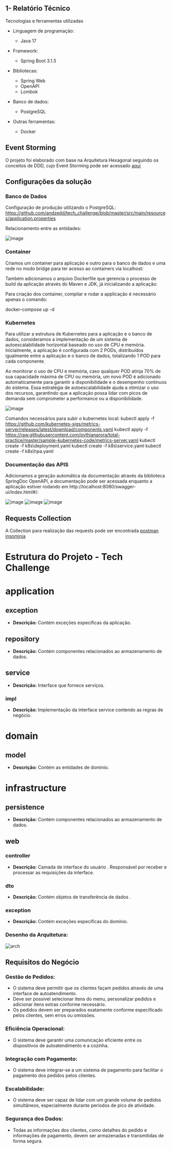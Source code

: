 ## 1- Relatório Técnico
Tecnologias e ferramentas utilizadas

* Linguagem de programação: 

    * Java 17

* Framework:
    * Spring Boot 3.1.5

* Bibliotecas:
  * Spring Web
  * OpenAPI
  * Lombok
    
* Banco de dados:
  * PostgreSQL
* Outras ferramentas:
  * Docker

    
 
## Event Storming

O projeto foi elaborado com base na Arquitetura Hexagonal seguindo os conceitos de DDD, cujo Event Storming pode ser acessado [aqui](https://miro.com/app/board/uXjVN4e5Mps=/?share_link_id=181314720008)

## Configurações da solução

### Banco de Dados
Configuração de produção utilizando o PostgreSQL:
https://github.com/andzedd/tech_challenge/blob/master/src/main/resources/application.properties

Relacionamento entre as entidades:


![image](https://github.com/andzedd/tech_challenge/blob/master/images/tabelas.png)



### Container


Criamos um container para aplicação e outro para o banco de dados e uma rede no modo bridge para ter acesso ao containers via localhost:


Também adicionamos o arquivo Dockerfile que gerencia o processo de build da aplicação através do Maven e JDK, já inicializando a aplicação:


Para criação dos container, compilar e rodar a applicação é necessário apenas o comando:

docker-compose up -d


### Kubernetes

Para utilizar a estrutura de Kubernetes para a aplicação e o banco de dados, consideramos a implementação de um sistema de autoescalabilidade horizontal baseado no uso de CPU e memória. Inicialmente, a aplicação é configurada com 2 PODs, distribuídos igualmente entre a aplicação e o banco de dados, totalizando 1 POD para cada componente.

Ao monitorar o uso de CPU e memória, caso qualquer POD atinja 70% de sua capacidade máxima de CPU ou memória, um novo POD é adicionado automaticamente para garantir a disponibilidade e o desempenho contínuos do sistema. Essa estratégia de autoescalabilidade ajuda a otimizar o uso dos recursos, garantindo que a aplicação possa lidar com picos de demanda sem comprometer a performance ou a disponibilidade.

![image](https://github.com/andzedd/tech_challenge/blob/master/images/k8s.png)

Comandos necessários para subir o kubernetes local:
kubectl apply -f https://github.com/kubernetes-sigs/metrics-server/releases/latest/download/components.yaml
kubectl apply -f https://raw.githubusercontent.com/pythianarora/total-practice/master/sample-kubernetes-code/metrics-server.yaml
kubectl create -f k8s\deployment.yaml
kubectl create -f k8s\service.yaml
kubectl create -f k8s\hpa.yaml


### Documentação das APIS 
Adicionamos a geração automática da documentação através da biblioteca SpringDoc OpenAPI, a documentação pode ser acessada enquanto a aplicação estiver rodando em http://localhost:8080/swagger-ui/index.html#/:

![image](https://github.com/andzedd/tech_challenge/blob/master/images/clientes.png)
![image](https://github.com/andzedd/tech_challenge/blob/master/images/pedidos.png)
![image](https://github.com/andzedd/tech_challenge/blob/master/images/produtos.png)


 
## Requests Collection

A Collection para realização das requests pode ser encontrada [postman](https://github.com/andzedd/tech_challenge/blob/master/techChallengeCollection%20-%20postman) [insominia](https://github.com/andzedd/tech_challenge/blob/master/techChallengerCollection%20-insominia)


# Estrutura do Projeto - Tech Challenge

# application

## exception
- **Descrição:** Contém exceções específicas da aplicação.

## repository
- **Descrição:** Contém componentes relacionados ao armazenamento de dados.

## service
- **Descrição:** Interface que fornece serviços.

### impl
- **Descrição:** Implementação da interface service contendo as regras de negócio.

# domain

## model
- **Descrição:** Contém as entidades de domínio.

# infrastructure

## persistence
- **Descrição:** Contém componentes relacionados ao armazenamento de dados.

## web

### controller
- **Descrição:** Camada de interface do usuário . Responsável por receber e processar as requisições da interface.

### dto
- **Descrição:** Contém objetos de transferência de dados .

### exception
- **Descrição:** Contém exceções específicas do domínio.


### Desenho da Arquitetura:

![arch](https://github.com/soulsah/tech_challenge/assets/60759001/2e738732-4024-4ed8-a48b-86d9e33d5600)

## Requisitos do Negócio

### Gestão de Pedidos:

- O sistema deve permitir que os clientes façam pedidos através de uma interface de autoatendimento.
- Deve ser possível selecionar itens do menu, personalizar pedidos e adicionar itens extras conforme necessário.
- Os pedidos devem ser preparados exatamente conforme especificado pelos clientes, sem erros ou omissões.

### Eficiência Operacional:

- O sistema deve garantir uma comunicação eficiente entre os dispositivos de autoatendimento e a cozinha.

### Integração com Pagamento:

- O sistema deve integrar-se a um sistema de pagamento para facilitar o pagamento dos pedidos pelos clientes.

### Escalabilidade:

- O sistema deve ser capaz de lidar com um grande volume de pedidos simultâneos, especialmente durante períodos de pico de atividade.

### Segurança dos Dados:

- Todas as informações dos clientes, como detalhes do pedido e informações de pagamento, devem ser armazenadas e transmitidas de forma segura.

